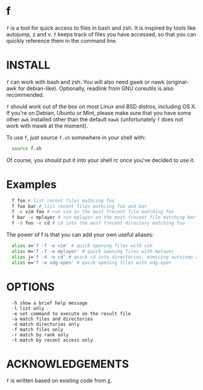 # f

`f` is a tool for quick access to files in bash and zsh. It is inspired by
tools like autojump, z and v. `f` keeps track of files you have accessed, so
that you can quickly reference them in the command line.

# INSTALL

`f` can work with bash and zsh. You will also need gawk or nawk (original-awk
for debian-like). Optionally, readlink from GNU coreutils is also recommended.

`f` should work out of the box on most Linux and BSD distros, including OS X.
If you're on Debian, Ubuntu or Mint, please make sure that you have some other
`awk` installed other than the default `mawk` (unfortunately `f` does not work
with mawk at the moment).

To use `f`, just source `f.sh` somewhere in your shell with:

```sh
  source f.sh
```

Of course, you should put it into your shell rc once you've decided to use it.

# Examples

```sh
  f foo # list recent files mathcing foo
  f foo bar # list recent files mathcing foo and bar
  f -e vim foo # run vim on the most frecent file matching foo
  f bar -e mplayer # run mplayer on the most frecent file matching bar
  f -d foo -e cd # cd into the most frecent directory matching foo
```

The power of f is that you can add your own useful aliases:

```sh
  alias v='f -f -e vim' # quick opening files with vim
  alias m='f -f -e mplayer' # quick opening files with mplayer
  alias j='f -d -e cd' # quick cd into directories, mimicing autojump and z
  alias o='f -e xdg-open' # quick opening files with xdg-open
```

# OPTIONS

```
  -h show a brief help message
  -l list only
  -e set command to execute on the result file
  -a match files and directories
  -d match directories only
  -f match files only
  -r match by rank only
  -t match by recent access only
```

# ACKNOWLEDGEMENTS

`f` is written based on existing code from [z](https://github.com/rupa/z).

